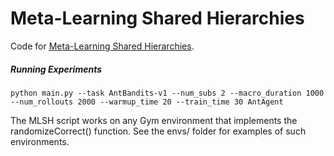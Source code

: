 # Meta-Learning Shared Hierarchies

Code for [Meta-Learning Shared Hierarchies](https://s3-us-west-2.amazonaws.com/openai-assets/MLSH/mlsh_paper.pdf).

##### Running Experiments
```
python main.py --task AntBandits-v1 --num_subs 2 --macro_duration 1000 --num_rollouts 2000 --warmup_time 20 --train_time 30 AntAgent
```
The MLSH script works on any Gym environment that implements the randomizeCorrect() function. See the envs/ folder for examples of such environments.
